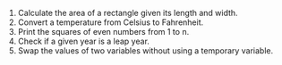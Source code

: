 1. Calculate the area of a rectangle given its length and width.
2. Convert a temperature from Celsius to Fahrenheit.
3. Print the squares of even numbers from 1 to n.
4. Check if a given year is a leap year.
5. Swap the values of two variables without using a temporary variable.
